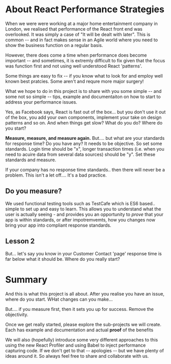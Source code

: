 # About React Performance Strategies

When we were were working at a major home entertainment company in London, we realised that performance of the React front end was overlooked.  It was simply a case of "It will be dealt with later".  This is common -- and in fact makes sense in an Agile world where you need to show the business function on a regular basis.

However, there does come a time when performance does become important -- and sometimes, it is extremly difficult to fix given that the focus was function first and not using well understood React 'patterns'.  

Some things are easy to fix -- if you know what to look for and employ well known best pratcies.  Some aren't and requre more major surgery!

What we hope to do in this project is to share with you some simple -- and some not so simple -- tips, example and documentaiton on how to start to address your performance issues.

Yes, as Facebook says, React is fast out of the box... but you don't use it out of the box, you add your own components, implement your take on design patterns and so on.  And when things get slow?  What do you do?  Where do you start?

**Measure, measure, and measure again.**  But.... but what are your standards for response time?  Do you have any?  It needs to be objective.  So set some standards.  Login time should be "x", longer transaction times (i.e. when you need to acuire data from several data sources) should be "y".  Set these standards and measure.

If your company has no response time standards.. then there will never be a problem.  This isn't a let off.... It's a bad practice.

## Do you measure?

We used functional testing tools such as TestCafe which is ES6 based.. simple to set up and easy to learn.  This allows you to understand what the user is actually seeing - and provides you an opportunity to *prove* that your app is within standards, or after impotremvemts, how you changes now bring your app into compliant response standards.

## Lesson 2

But... let's say you know in your Customer Contact 'page' response time is far below what it should be.  Where do you really start?

# Summary

And this is what this project is all about.  After you realise you have an issue, where do you start.  WHat changes can you make...

But.... if you measure first, then it sets you up for success.  Remove the objectivity.

Once we get really started, please explore the sub-projects we will create.  Each has example and documentation and actual **proof** of the benefits

We will also (hopefully) introduce some very different approaches to this using the new React Profiler and using Babel to inject performance capturing code.  If we don't get to that -- apologies -- but we have plenty of ideas around it.  So always feel free to share and collaborate with us.



